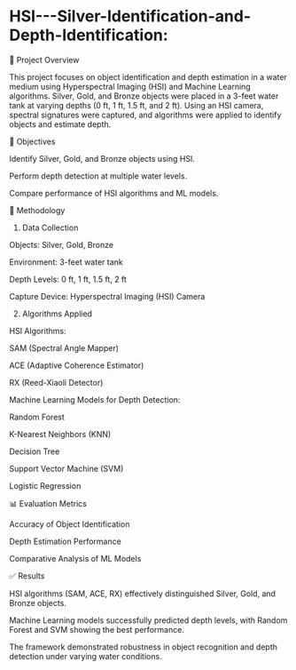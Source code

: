 # HSI---Silver-Identification-and-Depth-Identification: 
📌 Project Overview

This project focuses on object identification and depth estimation in a water medium using Hyperspectral Imaging (HSI) and Machine Learning algorithms. Silver, Gold, and Bronze objects were placed in a 3-feet water tank at varying depths (0 ft, 1 ft, 1.5 ft, and 2 ft). Using an HSI camera, spectral signatures were captured, and algorithms were applied to identify objects and estimate depth.

🎯 Objectives

Identify Silver, Gold, and Bronze objects using HSI.

Perform depth detection at multiple water levels.

Compare performance of HSI algorithms and ML models.

🔬 Methodology
1. Data Collection

Objects: Silver, Gold, Bronze

Environment: 3-feet water tank

Depth Levels: 0 ft, 1 ft, 1.5 ft, 2 ft

Capture Device: Hyperspectral Imaging (HSI) Camera

2. Algorithms Applied

HSI Algorithms:

SAM (Spectral Angle Mapper)

ACE (Adaptive Coherence Estimator)

RX (Reed-Xiaoli Detector)

Machine Learning Models for Depth Detection:

Random Forest

K-Nearest Neighbors (KNN)

Decision Tree

Support Vector Machine (SVM)

Logistic Regression

📊 Evaluation Metrics

Accuracy of Object Identification

Depth Estimation Performance

Comparative Analysis of ML Models

✅ Results

HSI algorithms (SAM, ACE, RX) effectively distinguished Silver, Gold, and Bronze objects.

Machine Learning models successfully predicted depth levels, with Random Forest and SVM showing the best performance.

The framework demonstrated robustness in object recognition and depth detection under varying water conditions.
